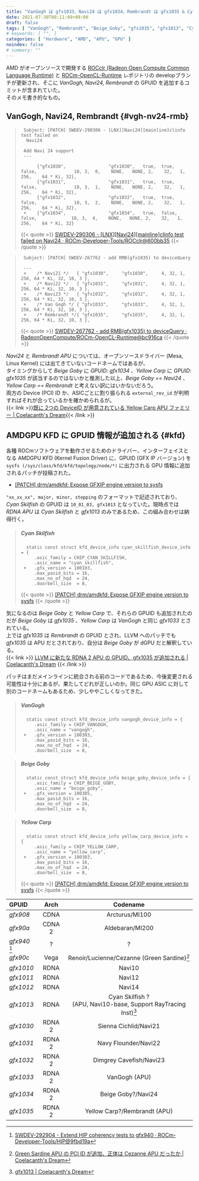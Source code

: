 ```yaml
---
title: "VanGogh は gfx1033、Navi24 は gfx1034、Rembrandt は gfx1035 & Cyan Skilfish は gfx1013"
date: 2021-07-30T00:11:09+09:00
draft: false
tags: [ "VanGogh", "Rembrandt", "Beige_Goby", "gfx1035", "gfx1013", "Cyan_Skilfish", "Linux_Kernel" ]
# keywords: [ "", ]
categories: [ "Hardware", "AMD", "APU", "GPU" ]
noindex: false
# summary: ""
---
```


AMD がオープンソースで開発する [ROCclr (Radeon Open Compute Common Language Runtime)](https://github.com/ROCm-Developer-Tools/ROCclr) と [ROCm-OpenCL-Runtime](https://github.com/RadeonOpenCompute/ROCm-OpenCL-Runtime) レポジトリの developブランチが更新され、そこに *VanGogh, Navi24, Rembrandt* の GPUID を追加するコミットが含まれていた。  
そのメモ書き的なもの。  

## VanGogh, Navi24, Rembrandt {#vgh-nv24-rmb}

 > 		Subject: [PATCH] SWDEV-290306 - [LNX][Navi24][mainline]clinfo test failed on
 > 		 Navi24
 > 		
 > 		Add Navi 24 support
 >      ---
 >
 > 		     {"gfx1030",                "gfx1030",   true,  true,  false,              10, 3,  0,    NONE,   NONE, 2,    32,   1,    256,    64 * Ki, 32},
 > 		     {"gfx1031",                "gfx1031",   true,  true,  false,              10, 3,  1,    NONE,   NONE, 2,    32,   1,    256,    64 * Ki, 32},
 > 		     {"gfx1032",                "gfx1032",   true,  true,  false,              10, 3,  2,    NONE,   NONE, 2,    32,   1,    256,    64 * Ki, 32},
 > 		+    {"gfx1034",                "gfx1034",   true,  false,  false,             10, 3,  4,    NONE,   NONE, 2,    32,   1,    256,    64 * Ki, 32}
 >
 >  {{< quote >}} [SWDEV-290306 - [LNX][Navi24][mainline]clinfo test failed on Navi24 · ROCm-Developer-Tools/ROCclr@600bb35](https://github.com/ROCm-Developer-Tools/ROCclr/commit/600bb356421a3d39d50be1dd149d373506878663) {{< /quote >}}

 > 		Subject: [PATCH] SWDEV-267762 - add RMB(gfx1035) to deviceQuery
 > 		
 > 		---
 > 		+    /* Navi21 */   { "gfx1030",     "gfx1030",     4, 32, 1, 256, 64 * Ki, 32, 10, 3 },
 > 		+    /* Navi22 */   { "gfx1031",     "gfx1031",     4, 32, 1, 256, 64 * Ki, 32, 10, 3 },
 > 		+    /* Navi23 */   { "gfx1032",     "gfx1032",     4, 32, 1, 256, 64 * Ki, 32, 10, 3 },
 > 		+    /* Van Gogh */ { "gfx1033",     "gfx1033",     4, 32, 1, 256, 64 * Ki, 32, 10, 3 },
 > 		+    /* Rembrandt */{ "gfx1035",     "gfx1035",     4, 32, 1, 256, 64 * Ki, 32, 10, 3 },
 >
 > {{< quote >}} [SWDEV-267762 - add RMB(gfx1035) to deviceQuery · RadeonOpenCompute/ROCm-OpenCL-Runtime@bc916ca](https://github.com/RadeonOpenCompute/ROCm-OpenCL-Runtime/commit/bc916cac70a5ef0215c602877c7db6dce203de7e) {{< /quote >}}

*Navi24* と *Rembrandt APU* については、オープンソースドライバー (Mesa, Linux Kernel) には出てきていないコードネームではあるが、  
タイミングからして *Beige Goby* に *GPUID: gfx1034* 、*Yellow Carp* に *GPUID: gfx1035* が該当するのではないかと推測した以上、*Beige Goby == Navi24* 、*Yellow Carp == Rembrandt* と考えない訳にはいかないだろう。  
両方の Device (PCI) ID か、ASICごとに割り振られる `external_rev_id` が判明すればそれが合っているかを確かめられるが。  
{{< link >}}[既に 2つの DeviceID が用意されている Yellow Carp APU ファミリー | Coelacanth's Dream](/posts/2021/07/26/yc-apu-two-did/){{< /link >}}

## AMDGPU KFD に GPUID 情報が追加される {#kfd}

各種 ROCmソフトウェアを動作させるためのドライバー、インターフェイスとなる AMDGPU KFD (Kernel Fusion Driver) に、GPUID (GFX IP バージョン) を `sysfs (/sys/class/kfd/kfd/topology/node/*)` に出力される GPU 情報に追加されるパッチが投稿された。  

 * [[PATCH] drm/amdkfd: Expose GFXIP engine version to sysfs](https://lists.freedesktop.org/archives/amd-gfx/2021-July/067107.html)

`"xx_xx_xx", major, minor, stepping` のフォーマットで記述されており、*Cyan Skilfish* の GPUID は `10_01_03, gfx1013` となっていた。現時点では *RDNA APU* は *Cyan Skilfish* と *gfx1013* のみであるため、この組み合わせは納得行く。  

 > ##### Cyan Skilfish
 > 		 static const struct kfd_device_info cyan_skillfish_device_info = {
 > 		 	.asic_family = CHIP_CYAN_SKILLFISH,
 > 		 	.asic_name = "cyan_skillfish",
 > 		+	.gfx_version = 100103,
 > 		 	.max_pasid_bits = 16,
 > 		 	.max_no_of_hqd  = 24,
 > 		 	.doorbell_size  = 8,
 >
 > {{< quote >}} [[PATCH] drm/amdkfd: Expose GFXIP engine version to sysfs](https://lists.freedesktop.org/archives/amd-gfx/2021-July/067107.html) {{< /quote >}}

気になるのは *Beige Goby* と *Yellow Carp* で、それらの GPUID も追加されたのだが *Beige Goby* は *gfx1035* 、*Yellow Carp* は *VanGogh* と同じ *gfx1033* とされている。  
上では *gfx1035* は *Rembrandt* の GPUID とされ、LLVM へのパッチでも *gfx1035* は APU だとされており、自分は *Beige Goby* が dGPU だと解釈している。  
{{< link >}} [LLVM に新たな RDNA 2 APU の GPUID、gfx1035 が追加される | Coelacanth's Dream](/posts/2021/06/24/llvm-gfx1035/) {{< /link >}}

パッチはまだメインラインに統合される前のコードであるため、今後変更される可能性は十分にあるが、果たしてどれが正しいのか。同じ GPU ASIC  に対して別のコードネームもあるため、少しややこしくなってきた。  

 > ##### VanGogh
 > 		 static const struct kfd_device_info vangogh_device_info = {
 > 		 	.asic_family = CHIP_VANGOGH,
 > 		 	.asic_name = "vangogh",
 > 		+	.gfx_version = 100303,
 > 		 	.max_pasid_bits = 16,
 > 		 	.max_no_of_hqd  = 24,
 > 		 	.doorbell_size  = 8,
 >

 > ##### Beige Goby
 > 		 static const struct kfd_device_info beige_goby_device_info = {
 > 		 	.asic_family = CHIP_BEIGE_GOBY,
 > 		 	.asic_name = "beige_goby",
 > 		+	.gfx_version = 100305,
 > 		 	.max_pasid_bits = 16,
 > 		 	.max_no_of_hqd  = 24,
 > 		 	.doorbell_size  = 8,

 > ##### Yellow Carp
 > 		 static const struct kfd_device_info yellow_carp_device_info = {
 > 		 	.asic_family = CHIP_YELLOW_CARP,
 > 		 	.asic_name = "yellow_carp",
 > 		+	.gfx_version = 100303,
 > 		 	.max_pasid_bits = 16,
 > 		 	.max_no_of_hqd  = 24,
 > 		 	.doorbell_size  = 8,
 >
 > {{< quote >}} [[PATCH] drm/amdkfd: Expose GFXIP engine version to sysfs](https://lists.freedesktop.org/archives/amd-gfx/2021-July/067107.html) {{< /quote >}}

| GPUID | Arch | Codename |
| :-- | :--: | :--: |
| *gfx908* | CDNA | Arcturus/MI100 |
| *gfx90a* | CDNA 2 | Aldebaran/MI200 |
| *gfx940* [^gfx940] | ? | ? |
| *gfx90c* | Vega | Renoir/Lucienne/Cezanne (Green Sardine)[^green_sardine]
| *gfx1010* | RDNA | Navi10 |
| *gfx1011* | RDNA | Navi12 |
| *gfx1012* | RDNA | Navi14 |
| *gfx1013* | RDNA | Cyan Skilfish ?<br>(APU, Navi10-base, Support RayTracing Inst)[^gfx1013] |
| *gfx1030* | RDNA 2 | Sienna Cichlid/Navi21 |
| *gfx1031* | RDNA 2 | Navy Flounder/Navi22 |
| *gfx1032* | RDNA 2 | Dimgrey Cavefish/Navi23 |
| *gfx1033* | RDNA 2 | VanGogh (APU) |
| *gfx1034* | RDNA 2 | Beige Goby?/Navi24 |
| *gfx1035* | RDNA 2 | Yellow Carp?/Rembrandt (APU) |

[^gfx940]: [SWDEV-292904 - Extend HIP coherency tests to gfx940 · ROCm-Developer-Tools/HIP@9fbd19a](https://github.com/ROCm-Developer-Tools/HIP/commit/9fbd19a6759b0ed091562ad286a790783998b88a)
[^green_sardine]: [Green Sardine APU の PCI ID が追加、正体は Cezanne APU だったか | Coelacanth's Dream](/posts/2021/01/14/green_sardine-pciid/)
[^gfx1013]: [gfx1013 | Coelacanth's Dream](/tags/gfx1013/)
